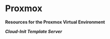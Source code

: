 # Proxmox
<b>Resources for the Proxmox Virtual Environment</b>
<p><b><i>Cloud-Init Template Server</i></b></p>
